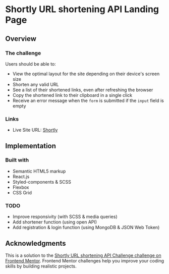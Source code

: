 # Shortly URL shortening API Landing Page

## Overview

### The challenge

Users should be able to:

- View the optimal layout for the site depending on their device's screen size
- Shorten any valid URL
- See a list of their shortened links, even after refreshing the browser
- Copy the shortened link to their clipboard in a single click
- Receive an error message when the `form` is submitted if the `input` field is empty

### Links

- Live Site URL: [Shortly](https://shortly-petproject.netlify.app/)

## Implementation

### Built with

- Semantic HTML5 markup
- React.js
- Styled-components & SCSS
- Flexbox
- CSS Grid

### TODO

- Improve responsivity (with SCSS & media queries)
- Add shortener function (using open API)
- Add registration & login function (using MongoDB & JSON Web Token)

## Acknowledgments

This is a solution to the [Shortly URL shortening API Challenge challenge on Frontend Mentor](https://www.frontendmentor.io/challenges/url-shortening-api-landing-page-2ce3ob-G). Frontend Mentor challenges help you improve your coding skills by building realistic projects. 
